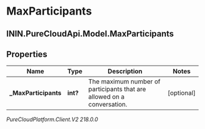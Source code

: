 # MaxParticipants

## ININ.PureCloudApi.Model.MaxParticipants

## Properties

|Name | Type | Description | Notes|
|------------ | ------------- | ------------- | -------------|
| **_MaxParticipants** | **int?** | The maximum number of participants that are allowed on a conversation. | [optional] |



_PureCloudPlatform.Client.V2 218.0.0_
